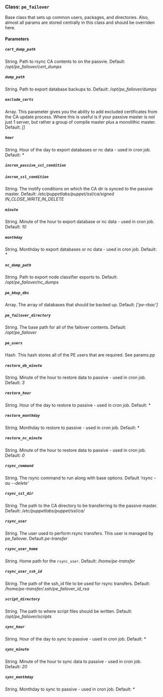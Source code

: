 ### Class: `pe_failover`

Base class that sets up common users, packages, and directories.  Also, almost all params are stored centrally in this class and should be overriden here.

#### Parameters
##### `cert_dump_path`
String.  Path to rsync CA contents to on the passvie.  Default: _/opt/pe_failover/cert_dumps_

##### `dump_path`
String.  Path to export database backups to.  Default: _/opt/pe_failover/dumps_

##### `exclude_certs`
Array. This parameter gives you the ability to add excluded certificates from the CA update process.  Where this is useful is if your passive master is not just 1 server, but rather a group of compile master plus a monolithic master.  Default: _[]_

##### `hour`
String.  Hour of the day to export databases or nc data - used in cron job.  Default: _*_

##### `incron_passive_ssl_condition`


##### `incron_ssl_condition`
String. The inotify conditions on which the CA dir is synced to the passive master.  Default: _/etc/puppetlabs/puppet/ssl/ca/signed IN_CLOSE_WRITE,IN_DELETE_

##### `minute`
String.  Minute of the hour to export database or nc data - used in cron job.  Default: _10_

##### `monthday`
String.  Monthday to export databases or nc data - used in cron job.  Default: _*_

##### `nc_dump_path`
String.  Path to export node classifier exports to.  Default: _/opt/pe_failover/nc_dumps_

##### `pe_bkup_dbs`
Array.  The array of databases that should be backed up.  Default: _['pe-rbac']_

##### `pe_failover_directory`
String.  The base path for all of the failover contents.  Default: _/opt/pe_failover_

##### `pe_users`
Hash.  This hash stores all of the PE users that are required.  See params.pp

##### `restore_db_minute`
String.  Minute of the hour to restore data to passive - used in cron job.  Default: _3_

##### `restore_hour`
String.  Hour of the day to restore to passive - used in cron job.  Default: _*_

##### `restore_monthday`
String.  Monthday to restore to passive - used in cron job.  Default: _*_

##### `restore_nc_minute`
String.  Minute of the hour to restore data to passive - used in cron job.  Default: _0_

##### `rsync_command`
String.  The rsync command to run along with base options.  Default _'rsync -au --delete'_

##### `rsync_ssl_dir`
String.  The path to the CA directory to be transferring to the passive master. Default: _/etc/puppetlabs/puppet/ssl/ca/_

##### `rsync_user`
String. The user used to perform rsync transfers.  This user is managed by pe_failover.  Default _pe-transfer_

##### `rsync_user_home`
String. Home path for the `rsync_user`.  Default: _/home/pe-transfer_

##### `rsync_user_ssh_id`
String.  The path of the ssh_id file to be used for rsync transfers.  Default: _/home/pe-transfer/.ssh/pe_failover_id_rsa_

##### `script_directory`
String.  The path to where script files should be written.  Default: _/opt/pe_failover/scripts_

##### `sync_hour`
String.  Hour of the day to sync to passive - used in cron job.  Default: _*_

##### `sync_minute`
String.  Minute of the hour to sync data to passive - used in cron job.  Default: _20_

##### `sync_monthday`
String.  Monthday to sync to passive - used in cron job.  Default: _*_

